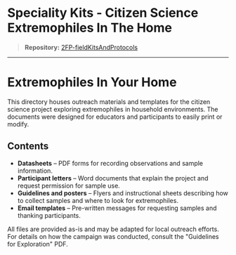 # Speciality Kits - Citizen Science Extremophiles In The Home

> **Repository:** [2FP-fieldKitsAndProtocols](https://github.com/two-frontiers-project/2FP-fieldKitsAndProtocols)

---

# Extremophiles In Your Home

This directory houses outreach materials and templates for the citizen science project exploring extremophiles in household environments. The documents were designed for educators and participants to easily print or modify.

## Contents

- **Datasheets** – PDF forms for recording observations and sample information.
- **Participant letters** – Word documents that explain the project and request permission for sample use.
- **Guidelines and posters** – Flyers and instructional sheets describing how to collect samples and where to look for extremophiles.
- **Email templates** – Pre-written messages for requesting samples and thanking participants.

All files are provided as-is and may be adapted for local outreach efforts. For details on how the campaign was conducted, consult the "Guidelines for Exploration" PDF.

